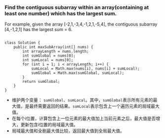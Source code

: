 ### Find the contiguous subarray within an array(containing at least one number) which has the largest sum.


For example, given the array [-2,1,-3,4,-1,2,1,-5,4],
the contiguous subarray [4,-1,2,1] has the largest sum = 6.

<pre><code>
class Solution {
    public int maxSubArray(int[] nums) {
        int arrayLength = nums.length;
        int sumGlobal = nums[0];
        int sumLocal = nums[0];
        for (int i = 1; i < arrayLength; i++) {
            sumLocal = Math.max(nums[i], nums[i] + sumLocal);
            sumGlobal = Math.max(sumGlobal, sumLocal);
        }
        return sumGlobal;
    }
}
</code></pre>

* 维护两个变量： <code>sumGlobal</code>、<code>sumLocal</code>。其中，<code>sumGlobal</code>表示所有元素的最大值，是最终需要返回的结果。<code>sumLocal</code>表示包含上一个遍历元素的局域最大值。
* 在每个i位置，计算包含上一位元素的最大值加上当前元素之后，最大值是否增大，更新包含i位置的局域最大值。
* 局域最大值和全剧最大值比较，返回最大值到全局最大值。

